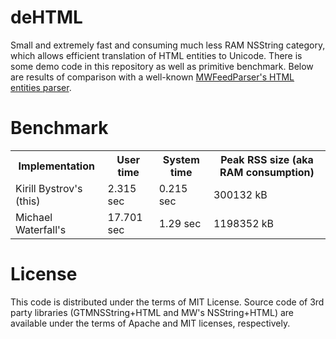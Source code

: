 deHTML
======

Small and extremely fast and consuming much less RAM NSString category, which
allows efficient translation of HTML entities to Unicode. There is some demo
code in this repository as well as primitive benchmark. Below are results of
comparison with a well-known [MWFeedParser's HTML entities parser](https://github.com/mwaterfall/MWFeedParser/tree/master/Classes).

Benchmark
=========

<table>
	<tr>
		<th>Implementation</th>
		<th>User time</th>
		<th>System time</th>
		<th>Peak RSS size (aka RAM consumption)</th>
	</tr>
	<tr>
		<td>Kirill Bystrov's (this)</td>
		<td>2.315 sec</td>
		<td>0.215 sec</td>
		<td>300132 kB</td>
	</tr>
	<tr>
		<td>Michael Waterfall's</td>
		<td>17.701 sec</td>
		<td>1.29 sec</td>
		<td>1198352 kB</td>
	</tr>
</table>

License
=======

This code is distributed under the terms of MIT License. Source code of 3rd party libraries (GTMNSString+HTML and MW's NSString+HTML) are available under the terms of Apache and MIT licenses, respectively.
